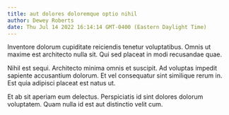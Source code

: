 ```yaml
---
title: aut dolores doloremque optio nihil
author: Dewey Roberts
date: Thu Jul 14 2022 16:14:14 GMT-0400 (Eastern Daylight Time)
---
```

Inventore dolorum cupiditate reiciendis tenetur voluptatibus. Omnis ut maxime est architecto nulla sit. Qui sed placeat in modi recusandae quae.

 Nihil est sequi. Architecto minima omnis et suscipit. Ad voluptas impedit sapiente accusantium dolorum. Et vel consequatur sint similique rerum in. Est quia adipisci placeat est natus ut.

 Et ab sit aperiam eum delectus. Perspiciatis id sint dolores dolorum voluptatem. Quam nulla id est aut distinctio velit cum.